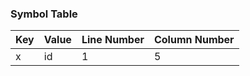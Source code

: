 ### Symbol Table

| Key  | Value | Line Number | Column Number |
|--------|---------------|------------|---------------|
| x | id | 1 | 5 |
